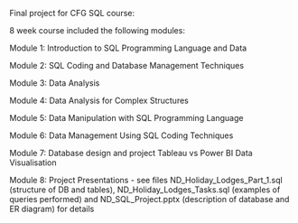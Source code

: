 Final project for CFG SQL course:

8 week course included the following modules:

Module 1: Introduction to SQL Programming Language and Data

Module 2: SQL Coding and Database Management Techniques

Module 3: Data Analysis

Module 4: Data Analysis for Complex Structures

Module 5: Data Manipulation with SQL Programming Language

Module 6: Data Management Using SQL Coding Techniques

Module 7: Database design and project Tableau vs Power BI Data Visualisation

Module 8: Project Presentations - see files ND_Holiday_Lodges_Part_1.sql (structure of DB and tables), ND_Holiday_Lodges_Tasks.sql (examples of queries performed) and ND_SQL_Project.pptx (description of database and ER diagram) for details
